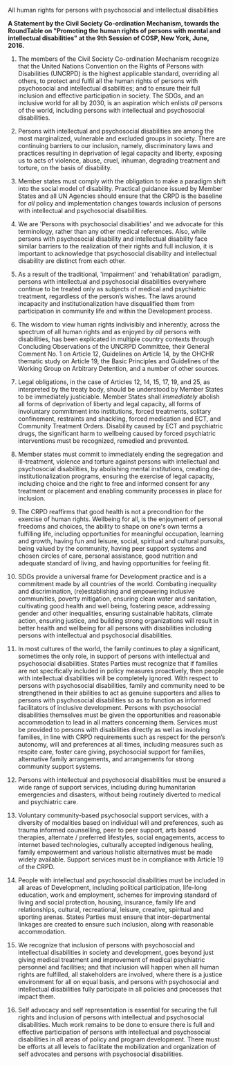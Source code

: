 All human rights for persons with psychosocial and intellectual disabilities

**A Statement by the Civil Society Co-ordination Mechanism, towards the RoundTable on "Promoting the human rights of persons with mental and intellectual disabilities" at the 9th Session of COSP, New York, June, 2016.**

1. The members of the Civil Society Co-ordination Mechanism recognize that the United Nations Convention on the Rights of Persons with Disabilities (UNCRPD) is the highest applicable standard, overriding all others, to protect and fulfil all the human rights of persons with psychosocial and intellectual disabilities; and to ensure their full inclusion and effective participation in society. The SDGs, and an inclusive world for all by 2030, is an aspiration which enlists *all* persons of the world, including persons with intellectual and psychosocial disabilities.

2. Persons with intellectual and psychosocial disabilities are among the most marginalized, vulnerable and excluded groups in society. There are continuing barriers to our inclusion, namely, discriminatory laws and practices resulting in deprivation of legal capacity and liberty, exposing us to acts of violence, abuse, cruel, inhuman, degrading treatment and torture, on the basis of disability.

3. Member states must comply with the obligation to make a paradigm shift into the social model of disability. Practical guidance issued by Member States and all UN Agencies should ensure that the CRPD is the baseline for *all* policy and implementation changes towards inclusion of persons with intellectual and psychosocial disabilities.

4. We are 'Persons with psychosocial disabilities' and we advocate for this terminology, rather than any other medical references. Also, while persons with psychosocial disability and intellectual disability face similar barriers to the realization of their rights and full inclusion, it is important to acknowledge that psychosocial disability and intellectual disability are distinct from each other.

5. As a result of the traditional, 'impairment' and 'rehabilitation' paradigm, persons with intellectual and psychosocial disabilities everywhere continue to be treated only as subjects of medical and psychiatric treatment, regardless of the person’s wishes. The laws around incapacity and institutionalization have disqualified them from participation in community life and within the Development process.

6. The wisdom to view human rights indivisibly and inherently, across the spectrum of all human rights and as enjoyed by *all* persons with disabilities, has been explicated in multiple country contexts through Concluding Observations of the UNCRPD Committee, their General Comment No. 1 on Article 12, Guidelines on Article 14, by the OHCHR thematic study on Article 19, the Basic Principles and Guidelines of the Working Group on Arbitrary Detention, and a number of other sources.

7. Legal obligations, in the case of Articles 12, 14, 15, 17, 19, and 25, as interpreted by the treaty body, should be understood by Member States to be immediately justiciable. Member States shall *immediately* abolish all forms of deprivation of liberty and legal capacity, all forms of involuntary commitment into institutions, forced treatments, solitary confinement, restraints and shackling, forced medication and ECT, and Community Treatment Orders. Disability caused by ECT and psychiatric drugs, the significant harm to wellbeing caused by forced psychiatric interventions must be recognized, remedied and prevented.

8. Member states must commit to immediately ending the segregation and ill-treatment, violence and torture against persons with intellectual and psychosocial disabilities, by abolishing mental institutions, creating de-institutionalization programs, ensuring the exercise of legal capacity, including choice and the right to free and informed consent for any treatment or placement and enabling community processes in place for inclusion.

9. The CRPD reaffirms that good health is not a precondition for the exercise of human rights. Wellbeing for all, is the enjoyment of personal freedoms and choices, the ability to shape on one's own terms a fulfilling life, including opportunities for meaningful occupation, learning and growth, having fun and leisure, social, spiritual and cultural pursuits, being valued by the community, having peer support systems and chosen circles of care, personal assistance, good nutrition and adequate standard of living, and having opportunities for feeling fit.

10. SDGs provide a universal frame for Development practice and is a commitment made by all countries of the world. Combating inequality and discrimination, (re)establishing and empowering inclusive communities, poverty mitigation, ensuring clean water and sanitation, cultivating good health and well being, fostering peace, addressing gender and other inequalities, ensuring sustainable habitats, climate action, ensuring justice, and building strong organizations will result in better health and wellbeing for all persons with disabilities including persons with intellectual and psychosocial disabilities.

11. In most cultures of the world, the family continues to play a significant, sometimes the only role, in support of persons with intellectual and psychosocial disabilities. States Parties must recognize that if families are not specifically included in policy measures proactively, then people with intellectual disabilities will be completely ignored. With respect to persons with psychosocial disabilities, family and community need to be strengthened in their abilities to act as genuine supporters and allies to persons with psychosocial disabilities so as to function as informed facilitators of inclusive development. Persons with psychosocial disabilities themselves must be given the opportunities and reasonable accommodation to lead in all matters concerning them. Services must be provided to persons with disabilities directly as well as involving families, in line with CRPD requirements such as respect for the person’s autonomy, will and preferences at all times, including measures such as respite care, foster care giving, psychosocial support for families, alternative family arrangements, and arrangements for strong community support systems.

12. Persons with intellectual and psychosocial disabilities must be ensured a wide range of support services, including during humanitarian emergencies and disasters, without being routinely diverted to medical and psychiatric care.

13. Voluntary community-based psychosocial support services, with a diversity of modalities based on individual will and preferences, such as trauma informed counselling, peer to peer support, arts based therapies, alternate / preferred lifestyles, social engagements, access to internet based technologies, culturally accepted indigenous healing, family empowerment and various holistic alternatives must be made widely available. Support services must be in compliance with Article 19 of the CRPD.

14. People with intellectual and psychosocial disabilities must be included in all areas of Development, including political participation, life-long education, work and employment, schemes for improving standard of living and social protection, housing, insurance, family life and relationships, cultural, recreational, leisure, creative, spiritual and sporting arenas. States Parties must ensure that inter-departmental linkages are created to ensure such inclusion, along with reasonable accommodation.

15. We recognize that inclusion of persons with psychosocial and intellectual disabilities in society and development, goes beyond just giving medical treatment and improvement of medical psychiatric personnel and facilities; and that inclusion will happen when all human rights are fulfilled, all stakeholders are involved, where there is a justice environment for all on equal basis, and persons with psychosocial and intellectual disabilities fully participate in all policies and processes that impact them.

16. Self advocacy and self representation is essential for securing the full rights and inclusion of persons with intellectual and psychosocial disabilities. Much work remains to be done to ensure there is full and effective participation of persons with intellectual and psychosocial disabilities in all areas of policy and program development. There must be efforts at all levels to facilitate the mobilization and organization of self advocates and persons with psychosocial disabilities.
